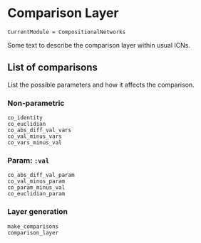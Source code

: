 # Comparison Layer

```@meta
CurrentModule = CompositionalNetworks
```

Some text to describe the comparison layer within usual ICNs.

## List of comparisons

List the possible parameters and how it affects the comparison.

### Non-parametric

```@docs; canonical=false
co_identity
co_euclidian
co_abs_diff_val_vars
co_val_minus_vars
co_vars_minus_val
```

### Param: `:val`

```@docs; canonical=false
co_abs_diff_val_param
co_val_minus_param
co_param_minus_val
co_euclidian_param
```


### Layer generation

```@docs; canonical=false
make_comparisons
comparison_layer
```
